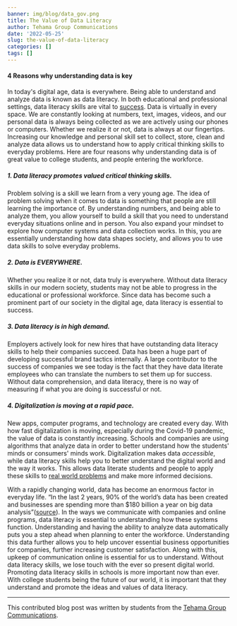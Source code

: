 ```yaml
---
banner: img/blog/data_gov.png
title: The Value of Data Literacy
author: Tehama Group Communications
date: '2022-05-25'
slug: the-value-of-data-literacy
categories: []
tags: []
---
```




#### 4 Reasons why understanding data is key


In today's digital age, data is everywhere. Being able to understand and analyze data is known as data literacy. In both educational and professional settings, data literacy skills are vital to [success](https://www.precisely.com/blog/data-integrity/data-literacy-what-it-is-and-why-it-matters). Data is virtually in every space. We are constantly looking at numbers, text, images, videos, and our personal data is always being collected as we are actively using our phones or computers. Whether we realize it or not, data is always at our fingertips. Increasing our knowledge and personal skill set to collect, store, clean and analyze data allows us to understand how to apply critical thinking skills to everyday problems. Here are four reasons why understanding data is of great value to college students, and people entering the workforce.  






##### 1. Data literacy promotes valued critical thinking skills.


Problem solving is a skill we learn from a very young age. The idea of problem solving when it comes to data is something that people are still learning the importance of. By understanding numbers, and being able to analyze them, you allow yourself to build a skill that you need to understand everyday situations online and in person. You also expand your mindset to explore how computer systems and data collection works. In this, you are essentially understanding how data shapes society, and allows you to use data skills to solve everyday problems. 






##### 2. Data is EVERYWHERE.


Whether you realize it or not, data truly is everywhere. Without data literacy skills in our modern society, students may not be able to progress in the educational or professional workforce. Since data has become such a prominent part of our society in the digital age, data literacy is essential to success.






##### 3. Data literacy is in high demand.


Employers actively look for new hires that have outstanding data literacy skills to help their companies succeed. Data has been a huge part of developing successful brand tactics internally. A large contributor to the success of companies we see today is the fact that they have data literate employees who can translate the numbers to set them up for success. Without data comprehension, and data literacy, there is no way of measuring if what you are doing is successful or not. 






##### 4. Digitalization is moving at a rapid pace.


New apps, computer programs, and technology are created every day. With how fast digitalization is moving, especially during the Covid-19 pandemic, the value of data is constantly increasing. Schools and companies are using algorithms that analyze data in order to better understand how the students' minds or consumers' minds work. Digitalization makes data _accessible_, while data literacy skills help you to better understand the digital world and the way it works. This allows data literate students and people to apply these skills to [real world problems](https://online.jcu.edu.au/blog/data-science-solves-business-problems) and make more informed decisions.


With a rapidly changing world, data has become an enormous factor in everyday life. “In the last 2 years, 90% of the world’s data has been created and businesses are spending more than $180 billion a year on big data analysis”([source](https://www.bornfight.com/blog/7-real-world-examples-of-how-brands-are-using-big-data-analytics/)). In the ways we communicate with companies and online programs, data literacy is essential to understanding how these systems function. Understanding and having the ability to analyze data automatically puts you a step ahead when planning to enter the workforce. Understanding this data further allows you to help uncover essential business opportunities for companies, further increasing customer satisfaction. Along with this, upkeep of communication online is essential for us to understand. Without data literacy skills, we lose touch with the ever so present digital world. Promoting data literacy skills in schools is more important now than ever. With college students being the future of our world, it is important that they understand and promote the ideas and values of data literacy.

----

This contributed blog post was written by students from the [Tehama Group Communications](http://tehamagrouppr.com/). 
